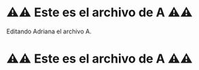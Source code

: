 # ⚠️⚠️ Este es el archivo de **A** ⚠️⚠️

Editando Adriana el archivo A.

# ⚠️⚠️ Este es el archivo de **A** ⚠️⚠️
